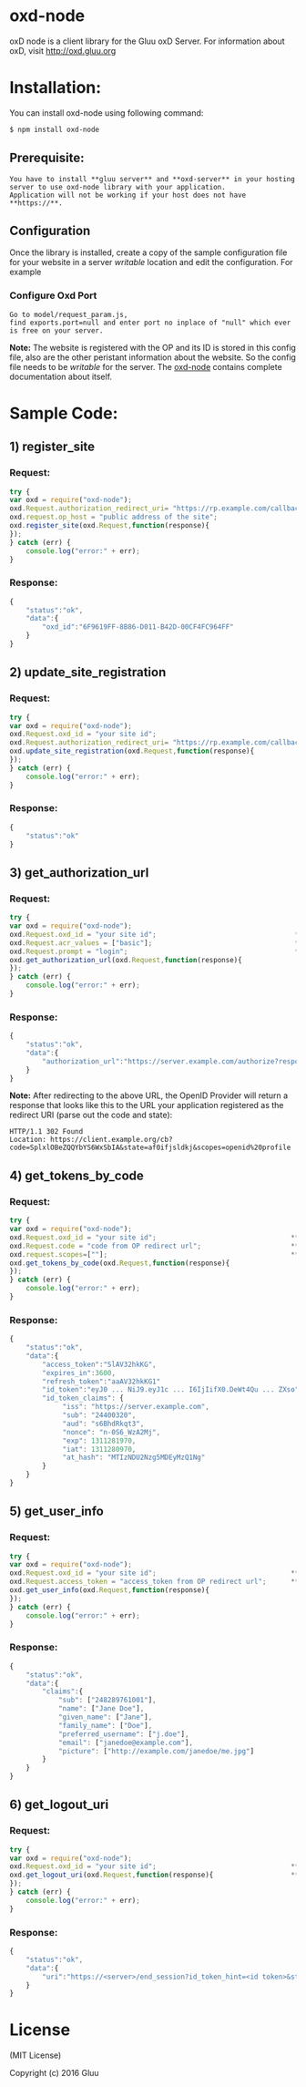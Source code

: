 # oxd-node

oxD node is a client library for the Gluu oxD Server. For information about oxD, visit <http://oxd.gluu.org>

# Installation:

You can install oxd-node using following command:

```sh
$ npm install oxd-node
```

## Prerequisite:

```
You have to install **gluu server** and **oxd-server** in your hosting server to use oxd-node library with your application.
Application will not be working if your host does not have **https://**.
```

## Configuration

Once the library is installed, create a copy of the sample configuration file for your website in a server _writable_ location and edit the configuration. For example

### Configure Oxd Port

```
Go to model/request_param.js,
find exports.port=null and enter port no inplace of "null" which ever is free on your server.
```

**Note:** The website is registered with the OP and its ID is stored in this config file, also are the other peristant information about the website. So the config file needs to be _writable_ for the server. The [oxd-node](https://github.com/GluuFederation/oxd-node) contains complete documentation about itself.

# Sample Code:

## 1) register_site

### Request:

```javascript
try {
var oxd = require("oxd-node");
oxd.Request.authorization_redirect_uri= "https://rp.example.com/callback";  **//REQUIRED**
oxd.request.op_host = "public address of the site";                         **//OPTIONAL (But if missing, must be present in defaults)**
oxd.register_site(oxd.Request,function(response){
});
} catch (err) {
    console.log("error:" + err);
}
```

### Response:

```javascript
{
    "status":"ok",
    "data":{
        "oxd_id":"6F9619FF-8B86-D011-B42D-00CF4FC964FF"
    }
}
```

## 2) update_site_registration

### Request:

```javascript
try {
var oxd = require("oxd-node");
oxd.Request.oxd_id = "your site id";                                       **//REQUIRED**
oxd.Request.authorization_redirect_uri= "https://rp.example.com/callback"; **//OPTIONAL**
oxd.update_site_registration(oxd.Request,function(response){
});
} catch (err) {
    console.log("error:" + err);
}
```

### Response:

```javascript
{
    "status":"ok"
}
```

## 3) get_authorization_url

### Request:

```javascript
try {
var oxd = require("oxd-node");
oxd.Request.oxd_id = "your site id";                                  **//REQUIRED**
oxd.Request.acr_values = ["basic"];                                   **//OPTIONAL**
oxd.Request.prompt = "login";                                         **//OPTIONAL**
oxd.get_authorization_url(oxd.Request,function(response){
});
} catch (err) {
    console.log("error:" + err);
}
```

### Response:

```javascript
{
    "status":"ok",
    "data":{
        "authorization_url":"https://server.example.com/authorize?response_type=code&client_id=s6BhdRkqt3&redirect_uri=https%3A%2F%2Fclient.example.org%2Fcb&scope=openid%20profile&acr_values=duo&state=af0ifjsldkj&nonce=n-0S6_WzA2Mj"
    }
}
```

**Note:** After redirecting to the above URL, the OpenID Provider will return a response that looks like this to the URL your application registered as the redirect URI (parse out the code and state):

```
HTTP/1.1 302 Found
Location: https://client.example.org/cb?code=SplxlOBeZQQYbYS6WxSbIA&state=af0ifjsldkj&scopes=openid%20profile
```

## 4) get_tokens_by_code

### Request:

```javascript
try {
var oxd = require("oxd-node");                                       
oxd.Request.oxd_id = "your site id";                                 **//REQUIRED**
oxd.Request.code = "code from OP redirect url";                      **//OPTIONAL**
oxd.request.scopes=[""];                                             **//REQUIRED**
oxd.get_tokens_by_code(oxd.Request,function(response){
});
} catch (err) {
    console.log("error:" + err);
}
```

### Response:

```javascript
{
    "status":"ok",
    "data":{
        "access_token":"SlAV32hkKG",
        "expires_in":3600,
        "refresh_token":"aaAV32hkKG1"
        "id_token":"eyJ0 ... NiJ9.eyJ1c ... I6IjIifX0.DeWt4Qu ... ZXso",
        "id_token_claims": {
             "iss": "https://server.example.com",
             "sub": "24400320",
             "aud": "s6BhdRkqt3",
             "nonce": "n-0S6_WzA2Mj",
             "exp": 1311281970,
             "iat": 1311280970,
             "at_hash": "MTIzNDU2Nzg5MDEyMzQ1Ng"
        }
    }
}
```

## 5) get_user_info

### Request:

```javascript
try {
var oxd = require("oxd-node");                             
oxd.Request.oxd_id = "your site id";                                 **//REQUIRED**
oxd.Request.access_token = "access_token from OP redirect url";      **//REQUIRED**
oxd.get_user_info(oxd.Request,function(response){
});
} catch (err) {
    console.log("error:" + err);
}
```

### Response:

```javascript
{
    "status":"ok",
    "data":{
        "claims":{
            "sub": ["248289761001"],
            "name": ["Jane Doe"],
            "given_name": ["Jane"],
            "family_name": ["Doe"],
            "preferred_username": ["j.doe"],
            "email": ["janedoe@example.com"],
            "picture": ["http://example.com/janedoe/me.jpg"]
        }
    }
}
```

## 6) get_logout_uri

### Request:

```javascript
try {
var oxd = require("oxd-node");
oxd.Request.oxd_id = "your site id";                                 **//REQUIRED**
oxd.get_logout_uri(oxd.Request,function(response){                   **//REQUIRED**
});
} catch (err) {
    console.log("error:" + err);
}
```

### Response:

```javascript
{
    "status":"ok",
    "data":{
        "uri":"https://<server>/end_session?id_token_hint=<id token>&state=<state>&post_logout_redirect_uri=<...>"
    }
}
```

# License

(MIT License)

Copyright (c) 2016 Gluu
